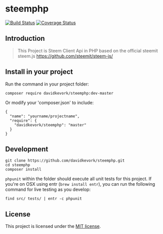 # steemphp


[![Build Status](https://api.travis-ci.org/davidkevork/steemphp.svg?branch=master)](https://travis-ci.org/davidkevork/steemphp) [![Coverage Status](https://coveralls.io/repos/github/davidkevork/steemphp/badge.svg?branch=master)](https://coveralls.io/github/davidkevork/steemphp?branch=master)

## Introduction

> This Project is Steem Client Api in PHP based on the official steemit steem.js https://github.com/steemit/steem-js/

## Install in your project

Run the command in your project folder:

```
composer require davidkevork/steemphp:dev-master
```

Or modify your 'composer.json' to include:

```
{
  "name": "yourname/projectname",
  "require": {
    "davidkevork/steemphp": "master"
  }
}
```

## Development

```
git clone https://github.com/davidkevork/steemphp.git
cd steemphp
composer install
```

`phpunit` within the folder should execute all unit tests for this project. If you're on OSX using entr (`brew install entr`), you can run the following command for live testing as you develop:

```
find src/ tests/ | entr -c phpunit
```

## License

This project is licensed under the [MIT license](LICENSE).